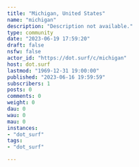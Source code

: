 ```yaml
---
title: "Michigan, United States" 
name: "michigan"
description: "Description not available."
type: community
date: "2023-06-19 17:59:20"
draft: false
nsfw: false
actor_id: "https://dot.surf/c/michigan"
host: dot.surf
lastmod: "1969-12-31 19:00:00"
published: "2023-06-16 19:59:59"
subscribers: 1
posts: 0
comments: 0
weight: 0
dau: 0
wau: 0
mau: 0
instances:
- "dot_surf"
tags: 
- "dot_surf"

---
```

